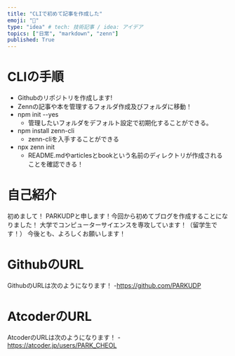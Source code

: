 ```yaml
---
title: "CLIで初めて記事を作成した"
emoji: "🕌"
type: "idea" # tech: 技術記事 / idea: アイデア
topics: ["日常", "markdown", "zenn"]
published: True
---
```


# CLIの手順
- Githubのリポジトリを作成します!
- Zennの記事や本を管理するフォルダ作成及びフォルダに移動！
- npm init --yes
    - 管理したいフォルダをデフォルト設定で初期化することができる。
- npm install zenn-cli
    - zenn-cliを入手することができる
- npx zenn init
    - README.mdやarticlesとbookという名前のディレクトリが作成されることを確認できる！

# 自己紹介
初めまして！
PARKUDPと申します！今回から初めてブログを作成することになりました！
大学でコンピューターサイエンスを専攻しています！（留学生です！）
今後とも、よろしくお願いします！

# GithubのURL
GithubのURLは次のようになります！
-https://github.com/PARKUDP

# AtcoderのURL
AtcoderのURLは次のようになります！
-https://atcoder.jp/users/PARK_CHEOL